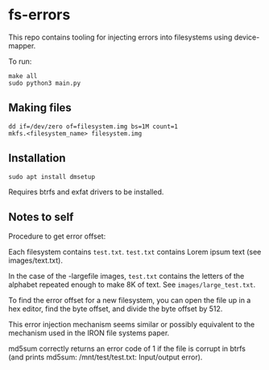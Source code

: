 # fs-errors

This repo contains tooling for injecting errors into filesystems using device-mapper.

To run:
~~~
make all
sudo python3 main.py
~~~

## Making files

~~~
dd if=/dev/zero of=filesystem.img bs=1M count=1
mkfs.<filesystem_name> filesystem.img
~~~

## Installation

~~~
sudo apt install dmsetup
~~~

Requires btrfs and exfat drivers to be installed.

## Notes to self

Procedure to get error offset:

Each filesystem contains `test.txt`. `test.txt` contains Lorem ipsum text (see images/text.txt).

In the case of the -largefile images, `test.txt` contains the letters of the alphabet repeated enough to make 8K of text. See `images/large_test.txt`.

To find the error offset for a new filesystem, you can open the file up in a hex editor, find the byte offset, and divide the byte offset by 512.

This error injection mechanism seems similar or possibly equivalent to the mechanism used in the IRON file systems paper.

md5sum correctly returns an error code of 1 if the file is corrupt in btrfs (and prints md5sum: /mnt/test/test.txt: Input/output error).
